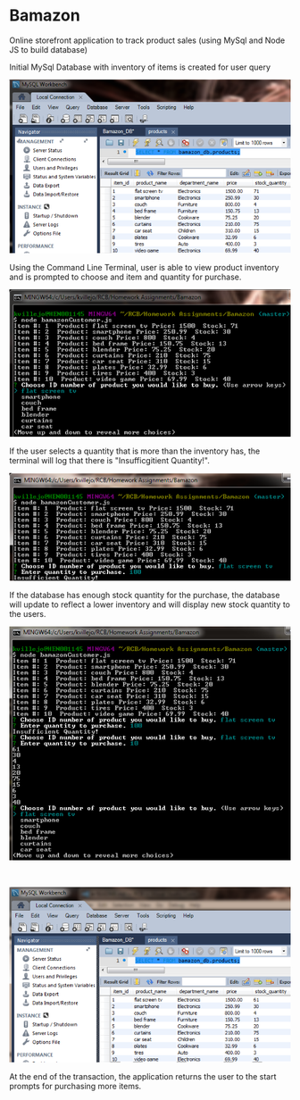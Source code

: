 # Bamazon
Online storefront application to track product sales (using MySql and Node JS to build database)

Initial MySql Database with inventory of items is created for user query

<p align="center">
  <img src="/images/mysqldatabase.PNG" />
</p>

Using the Command Line Terminal, user is able to view product inventory and is prompted to choose and item and quantity for purchase.

<p align="center">
  <img src="/images/bamazonintro.PNG" />
</p>

If the user selects a quantity that is more than the inventory has, the terminal will log that there is "Insufficgitient Quantity!".

<p align="center">
  <img src="/images/insufficient-quantity.PNG" />
</p>

If the database has enough stock quantity for the purchase, the database will update to reflect a lower inventory and will display new stock quantity to the users.

<p align="center">
  <img src="/images/bamazon-update.PNG" />
</p>

<br />

<p align="center">
  <img src="/images/mysql-update.PNG" />
</p>

At the end of the transaction, the application returns the user to the start prompts for purchasing more items.
